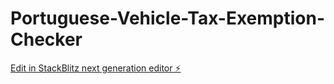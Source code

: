 # Portuguese-Vehicle-Tax-Exemption-Checker

[Edit in StackBlitz next generation editor ⚡️](https://stackblitz.com/~/github.com/Unitain/Portuguese-Vehicle-Tax-Exemption-Checker)